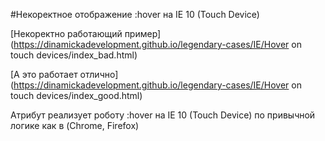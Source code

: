 ﻿#Некоректное отображение :hover на IE 10 (Touch Device)

[Некоректно работающий пример](https://dinamickadevelopment.github.io/legendary-cases/IE/Hover on touch devices/index_bad.html)


[А это работает отлично](https://dinamickadevelopment.github.io/legendary-cases/IE/Hover on touch devices/index_good.html)


Атрибут реализует роботу  :hover на IE 10 (Touch Device) по привычной логике как в (Chrome, Firefox)
